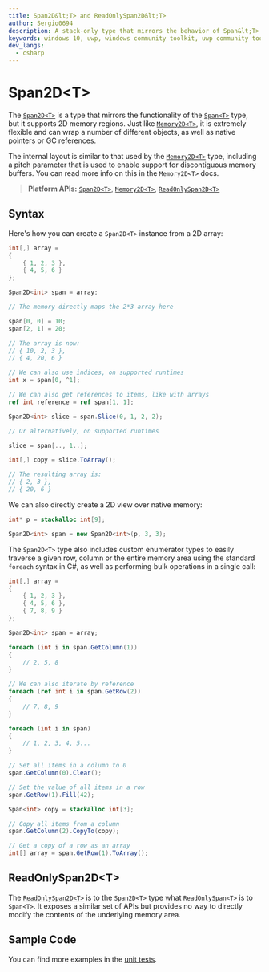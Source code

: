 ```yaml
---
title: Span2D&lt;T> and ReadOnlySpan2D&lt;T>
author: Sergio0694
description: A stack-only type that mirrors the behavior of Span&lt;T> and ReadOnlySpan&lt;T>, but supporting arbitrary 2D memory locations
keywords: windows 10, uwp, windows community toolkit, uwp community toolkit, uwp toolkit, parallel, high performance, net core, net standard
dev_langs:
  - csharp
---
```


# Span2D&lt;T>

The [`Span2D<T>`](https://docs.microsoft.com/dotnet/api/microsoft.toolkit.highperformance.span2d-1) is a type that mirrors the functionality of the [`Span<T>`](https://docs.microsoft.com/dotnet/api/system.span-1) type, but it supports 2D memory regions. Just like [`Memory2D<T>`](https://docs.microsoft.com/dotnet/api/microsoft.toolkit.highperformance.memory2d-1), it is extremely flexible and can wrap a number of different objects, as well as native pointers or GC references.

The internal layout is similar to that used by the [`Memory2D<T>`](https://docs.microsoft.com/dotnet/api/microsoft.toolkit.highperformance.Memory2D-1) type, including a pitch parameter that is used to enable support for discontiguous memory buffers. You can read more info on this in the `Memory2D<T>` docs.

> **Platform APIs:** [`Span2D<T>`](https://docs.microsoft.com/dotnet/api/microsoft.toolkit.highperformance.span2d-1), [`Memory2D<T>`](https://docs.microsoft.com/dotnet/api/microsoft.toolkit.highperformance.Memory2D-1), [`ReadOnlySpan2D<T>`](https://docs.microsoft.com/dotnet/api/microsoft.toolkit.highperformance.readonlyspan2d-1)

## Syntax

Here's how you can create a `Span2D<T>` instance from a 2D array:

```csharp
int[,] array =
{
    { 1, 2, 3 },
    { 4, 5, 6 }
};

Span2D<int> span = array;

// The memory directly maps the 2*3 array here

span[0, 0] = 10;
span[2, 1] = 20;

// The array is now:
// { 10, 2, 3 },
// { 4, 20, 6 }

// We can also use indices, on supported runtimes
int x = span[0, ^1];

// We can also get references to items, like with arrays
ref int reference = ref span[1, 1];

Span2D<int> slice = span.Slice(0, 1, 2, 2);

// Or alternatively, on supported runtimes

slice = span[.., 1..];

int[,] copy = slice.ToArray();

// The resulting array is:
// { 2, 3 },
// { 20, 6 }
```

We can also directly create a 2D view over native memory:

```csharp
int* p = stackalloc int[9];

Span2D<int> span = new Span2D<int>(p, 3, 3);
```

The `Span2D<T>` type also includes custom enumerator types to easily traverse a given row, column or the entire memory area using the standard `foreach` syntax in C#, as well as performing bulk operations in a single call:

```csharp
int[,] array =
{
    { 1, 2, 3 },
    { 4, 5, 6 },
    { 7, 8, 9 }
};

Span2D<int> span = array;

foreach (int i in span.GetColumn(1))
{
    // 2, 5, 8
}

// We can also iterate by reference
foreach (ref int i in span.GetRow(2))
{
    // 7, 8, 9
}

foreach (int i in span)
{
    // 1, 2, 3, 4, 5...
}

// Set all items in a column to 0
span.GetColumn(0).Clear();

// Set the value of all items in a row
span.GetRow(1).Fill(42);

Span<int> copy = stackalloc int[3];

// Copy all items from a column
span.GetColumn(2).CopyTo(copy);

// Get a copy of a row as an array
int[] array = span.GetRow(1).ToArray();
```

## ReadOnlySpan2D&lt;T>

The [`ReadOnlySpan2D<T>`](https://docs.microsoft.com/dotnet/api/microsoft.toolkit.highperformance.readonlyspan2d-1) is to the `Span2D<T>` type what `ReadOnlySpan<T>` is to `Span<T>`. It exposes a similar set of APIs but provides no way to directly modify the contents of the underlying memory area.

## Sample Code

You can find more examples in the [unit tests](https://github.com/Microsoft/WindowsCommunityToolkit//blob/master/UnitTests/UnitTests.HighPerformance.Shared).
